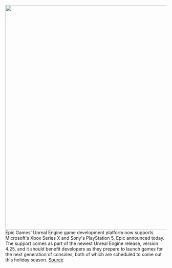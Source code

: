 <img src='https://cdn.vox-cdn.com/thumbor/dGKA604_kY-S4hBFSviWVmoOYCs=/0x0:800x400/1200x800/filters:focal(336x136:464x264)/cdn.vox-cdn.com/uploads/chorus_image/image/66753795/4.25_next_gen.0.jpg' width='700px' /><br/>
Epic Games' Unreal Engine game development platform now supports Microsoft's Xbox Series X and Sony's PlayStation 5, Epic announced today. The support comes as part of the newest Unreal Engine release, version 4.25, and it should benefit developers as they prepare to launch games for the next generation of consoles, both of which are scheduled to come out this holiday season.
<a href='https://www.theverge.com/2020/5/5/21247249/epic-ps5-xbox-series-x-unreal-engine-support-release-developer'> Source <a/>